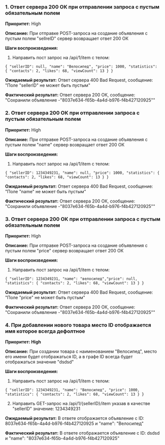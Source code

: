 ### 1. Ответ сервера 200 ОК при отправлении запроса с пустым обязательным полем

**Приоритет:** High

**Описание:** При отправке POST-запроса на создание объявления с пустым полем "sellreID" сервер возвращает ответ 200 ОК

**Шаги воспроизведения:**

1. Направить пост запрос на /api/1/item с телом:

`{ "sellerID": null, "name": "Велосипед", "price": 1000, "statistics": { "contacts": 2, "likes": 68, "viewCount": 13 } }`

**Ожидаемый результат:** Ответ сервера 400 Bad Request, сообщение: "Поле "sellerID" не может быть пустым"

**Фактический результат:** Ответ сервера 200 ОК, сообщение: "Сохранили объявление -"8037e634-f65b-4a4d-b976-f4b427120925""



### 2. Ответ сервера 200 ОК при отправлении запроса с пустым обязательным полем

**Приоритет:** High

**Описание:** При отправке POST-запроса на создание объявления с пустым полем "name" сервер возвращает ответ 200 ОК

**Шаги воспроизведения:**

1. Направить пост запрос на /api/1/item с телом:

`{ "sellerID": 1234349231, "name": null, "price": 1000, "statistics": { "contacts": 2, "likes": 68, "viewCount": 13 } }`

**Ожидаемый результат:** Ответ сервера 400 Bad Request, сообщение: "Поле "name" не может быть пустым"

**Фактический результат:** Ответ сервера 200 ОК, сообщение: "Сохранили объявление -"8037e634-f65b-4a4d-b976-f4b427120925""



### 3. Ответ сервера 200 ОК при отправлении запроса с пустым обязательным полем

**Приоритет:** High

**Описание:** При отправке POST-запроса на создание объявления с пустым полем "price" сервер возвращает ответ 200 ОК

**Шаги воспроизведения:**

1. Направить пост запрос на /api/1/item с телом:

`{ "sellerID": 1234349231, "name": "велосипед","price": null, "statistics": { "contacts": 2, "likes": 68, "viewCount": 13 } }`

**Ожидаемый результат:** Ответ сервера 400 Bad Request, сообщение: "Поле "price" не может быть пустым"

**Фактический результат:** Ответ сервера 200 ОК, сообщение: "Сохранили объявление -"8037e634-f65b-4a4d-b976-f4b427120925""



### 4. При добавлении нового товара место ID отображается имя которое всегда дефолтное

**Приоритет: High**

**Описание:** При создании товара с наименованием "Велосипед", место его имени будет отображаться ID, а в графе ID всегда будет отображаться значение "dsdsd"

**Шаги воспроизведения:**

1. Направить пост запрос на /api/1/item с телом:

`{ "sellerID": 1234349231, "name": "Велосипед", "price": 1000, "statistics": { "contacts": 2, "likes": 68, "viewCount": 13 } }`

2. Направить GET-запрос на /api/1/{sellerID}/item указав в качестве "sellerID" значение: 1234349231

**Ожидаемый результат:** В ответе отображается объявление с ID: 8037e634-f65b-4a4d-b976-f4b427120925 и "name": "Велосипед"

**Фактический результат:** В ответе отображается объявление с ID: dsdsd и "name": "8037e634-f65b-4a4d-b976-f4b427120925"
